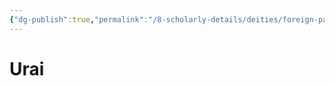 ```yaml
---
{"dg-publish":true,"permalink":"/8-scholarly-details/deities/foreign-pantheons/the-sacred-dragons/urai/","noteIcon":""}
---
```


# Urai
